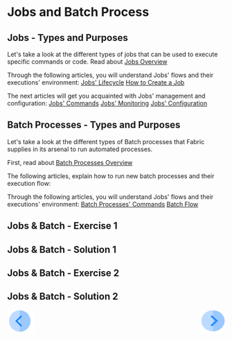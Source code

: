 #   Jobs and Batch Process
                           

 

## Jobs - Types and Purposes

Let's take a look at the different types of jobs that can be used to execute specific commands or code. 
Read about [Jobs Overview](/articles/20_jobs_and_batch_services/01_fabric%20jobs_overview.md)

Through the following articles, you will understand Jobs' flows and their executions' environment:
[Jobs' Lifecycle](/articles/20_jobs_and_batch_services/02_jobs_flow_and_status.md)
[How to Create a Job](/articles/20_jobs_and_batch_services/03_create_a_job.md)

The next articles will get you acquainted with Jobs' management and configuration:
[Jobs' Commands](/articles/20_jobs_and_batch_services/04_jobs_commands.md)
[Jobs' Monitoring](/articles/20_jobs_and_batch_services/05_jobs_table_fields.md)
[Jobs' Configuration](/articles/20_jobs_and_batch_services/06_jobs_configuration.md)


## Batch Processes - Types and Purposes

Let's take a look at the different types of Batch processes that Fabric supplies in its arsenal to run automated processes. 

First, read about [Batch Processes Overview](/articles/20_jobs_and_batch_services/07_batch_process_overview.md)

The following articles, explain how to run new batch processes and their execution flow:

Through the following articles, you will understand Jobs' flows and their executions' environment:
[Batch Processes' Commands](/articles/20_jobs_and_batch_services/08_batch_process_commands.md)
[Batch Flow](/articles/20_jobs_and_batch_services/09_batch_process_flow.md)

## Jobs & Batch - Exercise 1

## Jobs & Batch - Solution 1

## Jobs & Batch - Exercise 2

## Jobs & Batch - Solution 2



[![Previous](/articles/images/Previous.png)](/academy/Training_Level_1/07_jobs_and_batch_services/01_jobs_and_batch_services_overview.md)[<img align="right" width="60" height="54" src="/articles/images/Next.png">](/academy/Training_Level_1/07_jobs_and_batch_services/03_quiz_jobs_and_batch_services.md)
